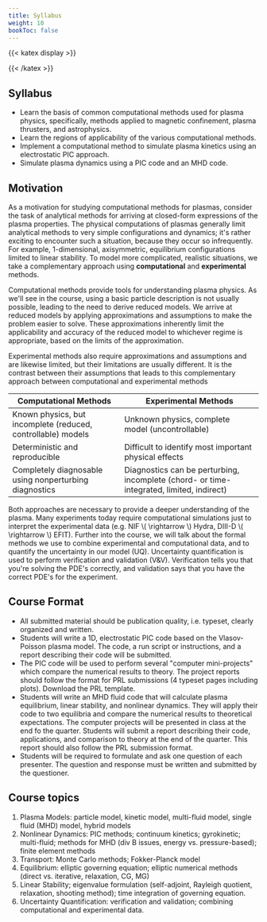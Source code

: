```yaml
---
title: Syllabus
weight: 10
bookToc: false
---
```


{{< katex display >}}

{{< /katex >}}

## Syllabus

- Learn the basis of common computational methods used for plasma physics, specifically, methods applied to magnetic confinement, plasma thrusters, and astrophysics.
- Learn the regions of applicability of the various computational methods.
- Implement a computational method to simulate plasma kinetics using an electrostatic PIC approach.
- Simulate plasma dynamics using a PIC code and an MHD code.

## Motivation

As a motivation for studying computational methods for plasmas, consider the task of analytical methods for arriving at closed-form expressions of the plasma properties. The physical computations of plasmas generally limit analytical methods to very simple configurations and dynamics; it's rather exciting to encounter such a situation, because they occur so infrequently. For example, 1-dimensional, axisymmetric, equilibrium configurations limited to linear stability. To model more complicated, realistic situations, we take a complementary approach using **computational** and **experimental** methods.

Computational methods provide tools for understanding plasma physics. As we'll see in the course, using a basic particle description is not usually possible, leading to the need to derive reduced models. We arrive at reduced models by applying approximations and assumptions to make the problem easier to solve. These approximations inherently limit the applicability and accuracy of the reduced model to whichever regime is appropriate, based on the limits of the approximation.

Experimental methods also require approximations and assumptions and are likewise limited, but their limitations are usually different. It is the contrast between their assumptions that leads to this complementary approach between computational and experimental methods

| Computational Methods | Experimental Methods |
| - | - |
| Known physics, but incomplete (reduced, controllable) models | Unknown physics, complete model (uncontrollable) |
| Deterministic and reproducible | Difficult to identify most important physical effects | 
| Completely diagnosable using nonperturbing diagnostics | Diagnostics can be perturbing, incomplete (chord- or time-integrated, limited, indirect) |

Both approaches are necessary to provide a deeper understanding of the plasma. Many experiments today require computational simulations just to interpret the experimental data (e.g. NIF \\( \rightarrow \\) Hydra, DIII-D \\( \rightarrow \\) EFIT). Further into the course, we will talk about the formal methods we use to combine experimental and computational data, and to quantify the uncertainty in our model (UQ). Uncertainty quantification is used to perform verification and validation (V&V). Verification tells you that you're solving the PDE's correctly, and validation says that you have the correct PDE's for the experiment.

## Course Format

- All submitted material should be publication quality, i.e. typeset, clearly organized and written.
- Students will write a 1D, electrostatic PIC code based on the Vlasov-Poisson plasma model. The code, a run script or instructions, and a report describing their code will be submitted.
- The PIC code will be used to perform several "computer mini-projects" which compare the numerical results to theory. The project reports should follow the format for PRL submissions (4 typeset pages including plots). Download the PRL template.
- Students will write an MHD fluid code that will calculate plasma equilibrium, linear stability, and nonlinear dynamics. They will apply their code to two equilibria and compare the numerical results to theoretical expectations. The computer projects will be presented in class at the end fo the quarter. Students will submit a report describing their code, applications, and comparison to theory at the end of the quarter. This report should also follow the PRL submission format.
- Students will be required to formulate and ask one question of each presenter. The question and response must be written and submitted by the questioner.


## Course topics

1. Plasma Models: particle model, kinetic model, multi-fluid model, single fluid (MHD) model, hybrid models
2. Nonlinear Dynamics: PIC methods; continuum kinetics; gyrokinetic; multi-fluid; methods for MHD (div B issues, energy vs. pressure-based); finite element methods
3. Transport: Monte Carlo methods; Fokker-Planck model
4. Equilibrium: elliptic governing equation; elliptic numerical methods (direct vs. iterative, relaxation, CG, MG)
5. Linear Stability; eigenvalue formulation (self-adjoint, Rayleigh quotient, relaxation, shooting method); time integration of governing equation.
6. Uncertainty Quantification: verification and validation; combining computational and experimental data.
